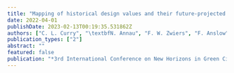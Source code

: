 ```yaml
---
title: "Mapping of historical design values and their future-projected changes over Canada"
date: 2022-04-01
publishDate: 2023-02-13T00:19:35.531862Z
authors: ["C. L. Curry", "\textbfN. Annau", "F. W. Zwiers", "F. Anslow", "R. Glover", "J. Hiebert"]
publication_types: ["2"]
abstract: ""
featured: false
publication: "*3rd International Conference on New Horizons in Green Civil Engineering (NHICE-03)*"
---
```


